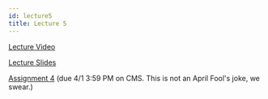 ```yaml
---
id: lecture5
title: Lecture 5
---
```


[Lecture Video](https://drive.google.com/file/d/1rC5MTHQ3vU0vELZyzcUHptZq583VsUAT/view?usp=sharing)

[Lecture Slides](https://docs.google.com/presentation/d/1VseDHeXrYrP2NdsBJTA72mSTlLNUeXeFYkIFUzLuJ5Q/edit?usp=sharing)

[Assignment 4](/docs/assignment4) (due 4/1 3:59 PM on CMS. This is not an April Fool's joke, we swear.)
